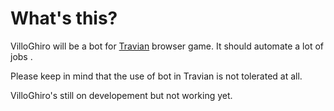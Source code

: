 # What's this? #
VilloGhiro will be a bot for [Travian](http://www.travian.com) browser game. It should automate a lot of jobs .

Please keep in mind that the use of bot in Travian is not tolerated at all.

VilloGhiro's still on developement but not working yet.
